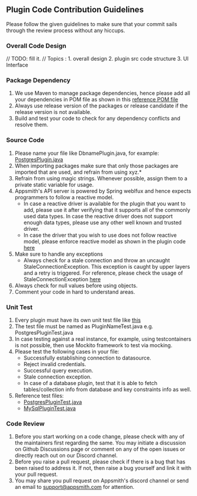 ## Plugin Code Contribution Guidelines

Please follow the given guidelines to make sure that your commit sails through the review process without any 
hiccups.

### Overall Code Design
// TODO: fill it.
// Topics : 1. overall design 2. plugin src code structure 3. UI Interface

### Package Dependency
1. We use Maven to manage package dependencies, hence please add all your dependencies in POM file as shown in this 
   [reference POM file](https://github.com/appsmithorg/appsmith/blob/release/app/server/appsmith-plugins/postgresPlugin/pom.xml)
2. Always use release version of the packages or release candidate if the release version is not available. 
3. Build and test your code to check for any dependency conflicts and resolve them. 

### Source Code
1. Please name your file like DbnamePlugin.java, for example: [PostgresPlugin.java](https://github.com/appsmithorg/appsmith/blob/release/app/server/appsmith-plugins/postgresPlugin/src/main/java/com/external/plugins/PostgresPlugin.java)
2. When importing packages make sure that only those packages are imported that are used, and refrain from using xyz.*
3. Refrain from using magic strings. Whenever possible, assign them to a private static variable for usage.
4. Appsmith's API server is powered by Spring weblfux and hence expects programmers to follow a reactive model.
   - In case a reactive driver is available for the plugin that you want to add, please use it after verifying
     that it supports all of the commonly used data types. In case the reactive driver does not support enough data types,
     please use any other well known and trusted driver.
   - In case the driver that you wish to use does not follow reactive model, please enforce reactive model as shown 
     in the plugin code [here](https://github.com/appsmithorg/appsmith/blob/release/app/server/appsmith-plugins/postgresPlugin/src/main/java/com/external/plugins/PostgresPlugin.java)
5. Make sure to handle any exceptions
    - Always check for a stale connection and throw an uncaught StaleConnectionException. This exception is caught 
      by upper layers and a retry is triggered. For reference, please check the usage of StaleConnectionException [here](https://github.com/appsmithorg/appsmith/blob/release/app/server/appsmith-plugins/postgresPlugin/src/main/java/com/external/plugins/PostgresPlugin.java)
6. Always check for null values before using objects. 
7. Comment your code in hard to understand areas. 
    

### Unit Test 
1. Every plugin must have its own unit test file like [this](https://github.com/appsmithorg/appsmith/blob/release/app/server/appsmith-plugins/postgresPlugin/src/test/java/com/external/plugins/PostgresPluginTest.java)
2. The test file must be named as PluginNameTest.java e.g. PostgresPluginTest.java
3. In case testing against a real instance, for example, using testcontainers is not possible, then use Mockito 
   framework to test via mocking.
4. Please test the following cases in your file:
    - Successfully establishing connection to datasource. 
    - Reject invalid credentials.
    - Successful query execution.
    - Stale connection exception. 
    - In case of a database plugin, test that it is able to fetch tables/collection info from database and key
      constraints info as well.
5. Reference test files:
    - [PostgresPluginTest.java](https://github.com/appsmithorg/appsmith/blob/release/app/server/appsmith-plugins/postgresPlugin/src/test/java/com/external/plugins/PostgresPluginTest.java)
    - [MySqlPluginTest.java](https://github.com/appsmithorg/appsmith/blob/release/app/server/appsmith-plugins/mysqlPlugin/src/test/java/com/external/plugins/MySqlPluginTest.java)

### Code Review
1. Before you start working on a code change, please check with any of the maintainers first regarding the same. You 
   may initiate a discussion on Github Discussions page or comment on any of the open issues or directly reach out on 
   our Discord channel. 
2. Before you raise a pull request, please check if there is a bug that has been raised to address it. If not, then 
   raise a bug yourself and link it with your pull request.
3. You may share you pull request on Appsmith's discord channel or send an email to support@appsmith.com for attention. 